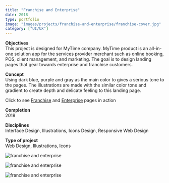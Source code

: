 ```yaml
---
title: "Franchise and Enterprise"
date: 2018
type: portfolio
image: "images/projects/franchise-and-enterprise/franchise-cover.jpg"
category: ["UI/UX"]
---
```


<b>Objectives</b><br>
This project is designed for MyTime company. MyTime product is an all-in-one solution app for the services provider merchant such as online booking, POS, client management, and marketing. The goal is to design landing pages that gear towards enterprise and franchise customers.

<b>Concept</b><br>
Using dark blue, purple and gray as the main color to gives a serious tone to the pages. The illustrations are made with the similar color tone and gradient to create depth and delicate feeling to this landing page.

Click to see [Franchise](https://www.mytime.com/m-franchises) and [Enterprise](https://www.mytime.com/m-enterprise) pages in action

<b>Completion</b><br>
2018

<b>Disciplines</b><br>
Interface Design, Illustrations, Icons Design, Responsive Web Design

<b>Type of project</b><br>
Web Design, Illustrations, Icons

<img src="/images/projects/franchise-and-enterprise/franchise-cover.jpg" loading="lazy" alt="franchise and enterprise"><br>

<img src="/images/projects/franchise-and-enterprise/franchise-1.jpg" loading="lazy" alt="franchise and enterprise"><br>

<img src="/images/projects/franchise-and-enterprise/franchise-2.jpg" loading="lazy" alt="franchise and enterprise"><br>

